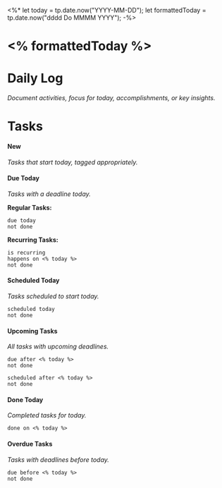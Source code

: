 <%*
let today = tp.date.now("YYYY-MM-DD");
let formattedToday = tp.date.now("dddd Do MMMM YYYY");
-%>

# <% formattedToday %>
# Daily Log
*Document activities, focus for today, accomplishments, or key insights.*

# Tasks
#### New
*Tasks that start today, tagged appropriately.*

#### Due Today
_Tasks with a deadline today._

**Regular Tasks:**
```tasks
due today
not done
```
**Recurring Tasks:**
```tasks
is recurring
happens on <% today %>
not done
```

#### Scheduled Today
_Tasks scheduled to start today._

```tasks
scheduled today
not done
```

#### Upcoming Tasks
_All tasks with upcoming deadlines._

```tasks
due after <% today %>
not done
```
```tasks
scheduled after <% today %>
not done
```
#### Done Today
_Completed tasks for today._

```tasks
done on <% today %>
```

#### Overdue Tasks
_Tasks with deadlines before today._

```tasks
due before <% today %>
not done
```

